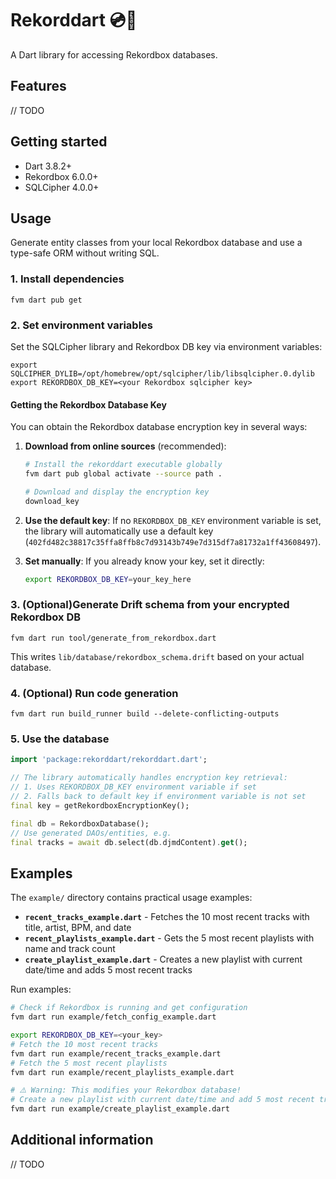 # Rekorddart 💿🎯

A Dart library for accessing Rekordbox databases.

## Features

// TODO

## Getting started

- Dart 3.8.2+
- Rekordbox 6.0.0+
- SQLCipher 4.0.0+

## Usage

Generate entity classes from your local Rekordbox database and use a type-safe ORM without writing SQL.

### 1. Install dependencies

```
fvm dart pub get
```

### 2. Set environment variables

Set the SQLCipher library and Rekordbox DB key via environment variables:

```
export SQLCIPHER_DYLIB=/opt/homebrew/opt/sqlcipher/lib/libsqlcipher.0.dylib
export REKORDBOX_DB_KEY=<your Rekordbox sqlcipher key>
```

#### Getting the Rekordbox Database Key

You can obtain the Rekordbox database encryption key in several ways:

1. **Download from online sources** (recommended):
   ```bash
   # Install the rekorddart executable globally
   fvm dart pub global activate --source path .
   
   # Download and display the encryption key
   download_key
   ```

2. **Use the default key**: If no `REKORDBOX_DB_KEY` environment variable is set, the library will automatically use a default key (`402fd482c38817c35ffa8ffb8c7d93143b749e7d315df7a81732a1ff43608497`).

3. **Set manually**: If you already know your key, set it directly:
   ```bash
   export REKORDBOX_DB_KEY=your_key_here
   ```

### 3. (Optional)Generate Drift schema from your encrypted Rekordbox DB

```
fvm dart run tool/generate_from_rekordbox.dart
```

This writes `lib/database/rekordbox_schema.drift` based on your actual database.

### 4. (Optional) Run code generation

```
fvm dart run build_runner build --delete-conflicting-outputs
```

### 5. Use the database

```dart
import 'package:rekorddart/rekorddart.dart';

// The library automatically handles encryption key retrieval:
// 1. Uses REKORDBOX_DB_KEY environment variable if set
// 2. Falls back to default key if environment variable is not set
final key = getRekordboxEncryptionKey();

final db = RekordboxDatabase();
// Use generated DAOs/entities, e.g.
final tracks = await db.select(db.djmdContent).get();
```

## Examples

The `example/` directory contains practical usage examples:

- **`recent_tracks_example.dart`** - Fetches the 10 most recent tracks with title, artist, BPM, and date
- **`recent_playlists_example.dart`** - Gets the 5 most recent playlists with name and track count
- **`create_playlist_example.dart`** - Creates a new playlist with current date/time and adds 5 most recent tracks

Run examples:

```bash
# Check if Rekordbox is running and get configuration
fvm dart run example/fetch_config_example.dart

export REKORDBOX_DB_KEY=<your_key>
# Fetch the 10 most recent tracks
fvm dart run example/recent_tracks_example.dart
# Fetch the 5 most recent playlists
fvm dart run example/recent_playlists_example.dart

# ⚠️ Warning: This modifies your Rekordbox database!
# Create a new playlist with current date/time and add 5 most recent tracks
fvm dart run example/create_playlist_example.dart
```

## Additional information

// TODO